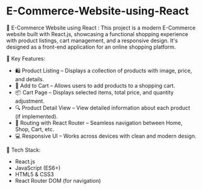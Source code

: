 # E-Commerce-Website-using-React

🛒 E-Commerce Website using React : This project is a modern E-Commerce website built with React.js, showcasing a functional shopping experience with product listings, cart management, and a responsive design. It's designed as a front-end application for an online shopping platform.


🌟 Key Features:
- 🛍️ Product Listing – Displays a collection of products with image, price, and details.
- 🛒 Add to Cart – Allows users to add products to a shopping cart.
- 📦 Cart Page – Displays selected items, total price, and quantity adjustment.
- 🔍 Product Detail View – View detailed information about each product (if implemented).
- 🧭 Routing with React Router – Seamless navigation between Home, Shop, Cart, etc.
- 💻 Responsive UI – Works across devices with clean and modern design.

  
🚀 Tech Stack:
- React.js
- JavaScript (ES6+)
- HTML5 & CSS3
- React Router DOM (for navigation)
